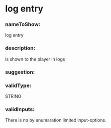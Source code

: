 

# log entry



    


### nameToShow:
    
log entry    


### description:
    
is shown to the player in logs    


### suggestion:
    
    


### validType:
    
STRING    


### validInputs:
    
There is no by enumaration limited input-options.  

